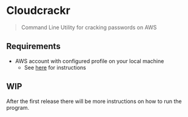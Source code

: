 # Cloudcrackr
> Command Line Utility for cracking passwords on AWS

## Requirements
* AWS account with configured profile on your local machine
    * See [here](https://docs.aws.amazon.com/cli/latest/userguide/cli-chap-configure.html) for instructions


## WIP
After the first release there will be more instructions on how to run the program.